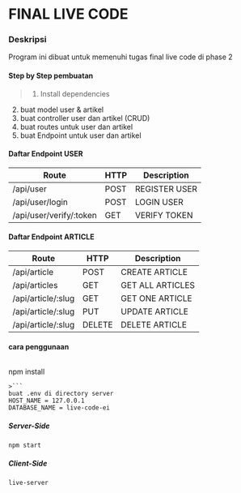 # FINAL LIVE CODE

### Deskripsi
Program ini dibuat untuk memenuhi tugas final live code di phase 2

#### Step by Step pembuatan
>1. Install dependencies
2. buat model user & artikel
3. buat controller user dan artikel (CRUD)
4. buat routes untuk user dan artikel
5. buat Endpoint untuk user dan artikel

#### Daftar Endpoint USER
|       Route      |  HTTP   | Description |
|------------------|---------|-------------|
|/api/user      |   POST   |REGISTER USER |
|/api/user/login      |   POST   | LOGIN USER |
|/api/user/verify/:token   |   GET   | VERIFY TOKEN |

#### Daftar Endpoint ARTICLE
|       Route      |  HTTP   | Description |
|------------------|---------|-------------|
|/api/article      |   POST   |CREATE ARTICLE |
|/api/articles      |   GET   | GET ALL ARTICLES |
|/api/article/:slug   |   GET   | GET ONE ARTICLE |
|/api/article/:slug   |   PUT   | UPDATE ARTICLE |
|/api/article/:slug   |   DELETE   | DELETE ARTICLE |

#### cara penggunaan
>```
npm install
```
>```
buat .env di directory server
HOST_NAME = 127.0.0.1
DATABASE_NAME = live-code-ei
```
##### Server-Side
```
npm start
```
##### Client-Side
```
live-server
```
